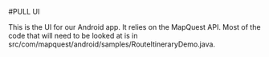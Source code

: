 #PULL UI

This is the UI for our Android app. It relies on the MapQuest API. Most of the code that will need to be looked at is in src/com/mapquest/android/samples/RouteItineraryDemo.java. 
